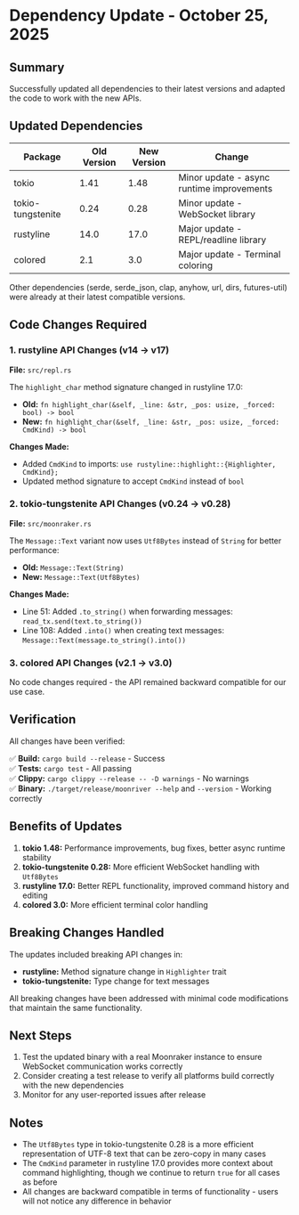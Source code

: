 # Dependency Update - October 25, 2025

## Summary

Successfully updated all dependencies to their latest versions and adapted the code to work with the new APIs.

## Updated Dependencies

| Package | Old Version | New Version | Change |
|---------|-------------|-------------|--------|
| tokio | 1.41 | 1.48 | Minor update - async runtime improvements |
| tokio-tungstenite | 0.24 | 0.28 | Minor update - WebSocket library |
| rustyline | 14.0 | 17.0 | Major update - REPL/readline library |
| colored | 2.1 | 3.0 | Major update - Terminal coloring |

Other dependencies (serde, serde_json, clap, anyhow, url, dirs, futures-util) were already at their latest compatible versions.

## Code Changes Required

### 1. rustyline API Changes (v14 → v17)

**File:** `src/repl.rs`

The `highlight_char` method signature changed in rustyline 17.0:
- **Old:** `fn highlight_char(&self, _line: &str, _pos: usize, _forced: bool) -> bool`
- **New:** `fn highlight_char(&self, _line: &str, _pos: usize, _forced: CmdKind) -> bool`

**Changes Made:**
- Added `CmdKind` to imports: `use rustyline::highlight::{Highlighter, CmdKind};`
- Updated method signature to accept `CmdKind` instead of `bool`

### 2. tokio-tungstenite API Changes (v0.24 → v0.28)

**File:** `src/moonraker.rs`

The `Message::Text` variant now uses `Utf8Bytes` instead of `String` for better performance:
- **Old:** `Message::Text(String)`
- **New:** `Message::Text(Utf8Bytes)`

**Changes Made:**
- Line 51: Added `.to_string()` when forwarding messages: `read_tx.send(text.to_string())`
- Line 108: Added `.into()` when creating text messages: `Message::Text(message.to_string().into())`

### 3. colored API Changes (v2.1 → v3.0)

No code changes required - the API remained backward compatible for our use case.

## Verification

All changes have been verified:

✅ **Build:** `cargo build --release` - Success  
✅ **Tests:** `cargo test` - All passing  
✅ **Clippy:** `cargo clippy --release -- -D warnings` - No warnings  
✅ **Binary:** `./target/release/moonriver --help` and `--version` - Working correctly  

## Benefits of Updates

1. **tokio 1.48:** Performance improvements, bug fixes, better async runtime stability
2. **tokio-tungstenite 0.28:** More efficient WebSocket handling with `Utf8Bytes`
3. **rustyline 17.0:** Better REPL functionality, improved command history and editing
4. **colored 3.0:** More efficient terminal color handling

## Breaking Changes Handled

The updates included breaking API changes in:
- **rustyline:** Method signature change in `Highlighter` trait
- **tokio-tungstenite:** Type change for text messages

All breaking changes have been addressed with minimal code modifications that maintain the same functionality.

## Next Steps

1. Test the updated binary with a real Moonraker instance to ensure WebSocket communication works correctly
2. Consider creating a test release to verify all platforms build correctly with the new dependencies
3. Monitor for any user-reported issues after release

## Notes

- The `Utf8Bytes` type in tokio-tungstenite 0.28 is a more efficient representation of UTF-8 text that can be zero-copy in many cases
- The `CmdKind` parameter in rustyline 17.0 provides more context about command highlighting, though we continue to return `true` for all cases as before
- All changes are backward compatible in terms of functionality - users will not notice any difference in behavior
